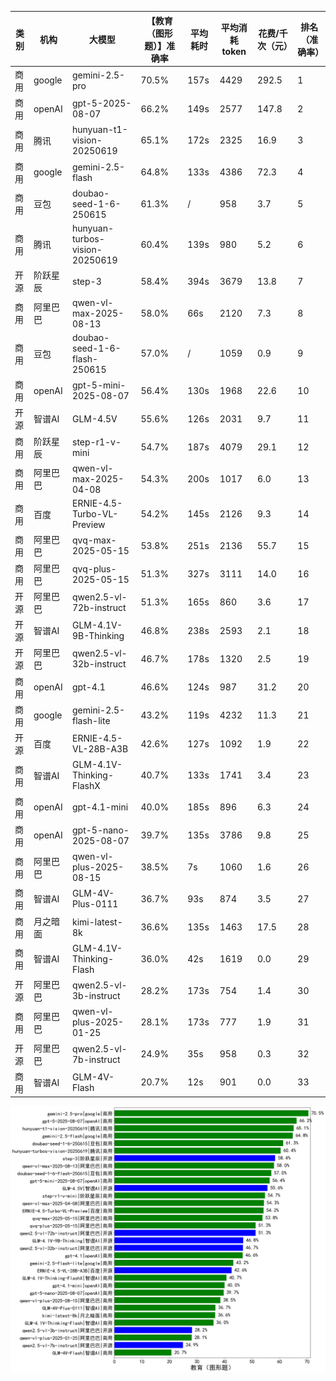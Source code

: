 
|类别|机构|大模型|【教育（图形题）】准确率|平均耗时|平均消耗token|花费/千次（元）|排名（准确率）|
|---|---|-----|-------------------|-------|-----------|-----------|-----------|
|商用|google|gemini-2.5-pro|70.5%|157s|4429|292.5|1|
|商用|openAI|gpt-5-2025-08-07|66.2%|149s|2577|147.8|2|
|商用|腾讯|hunyuan-t1-vision-20250619|65.1%|172s|2325|16.9|3|
|商用|google|gemini-2.5-flash|64.8%|133s|4386|72.3|4|
|商用|豆包|doubao-seed-1-6-250615|61.3%|/|958|3.7|5|
|商用|腾讯|hunyuan-turbos-vision-20250619|60.4%|139s|980|5.2|6|
|开源|阶跃星辰|step-3|58.4%|394s|3679|13.8|7|
|商用|阿里巴巴|qwen-vl-max-2025-08-13|58.0%|66s|2120|7.3|8|
|商用|豆包|doubao-seed-1-6-flash-250615|57.0%|/|1059|0.9|9|
|商用|openAI|gpt-5-mini-2025-08-07|56.4%|130s|1968|22.6|10|
|开源|智谱AI|GLM-4.5V|55.6%|126s|2031|9.7|11|
|商用|阶跃星辰|step-r1-v-mini|54.7%|187s|4079|29.1|12|
|商用|阿里巴巴|qwen-vl-max-2025-04-08|54.3%|200s|1017|6.0|13|
|商用|百度|ERNIE-4.5-Turbo-VL-Preview|54.2%|145s|2126|9.3|14|
|商用|阿里巴巴|qvq-max-2025-05-15|53.8%|251s|2136|55.7|15|
|商用|阿里巴巴|qvq-plus-2025-05-15|51.3%|327s|3111|14.0|16|
|开源|阿里巴巴|qwen2.5-vl-72b-instruct|51.3%|165s|860|3.6|17|
|开源|智谱AI|GLM-4.1V-9B-Thinking|46.8%|238s|2593|2.1|18|
|开源|阿里巴巴|qwen2.5-vl-32b-instruct|46.7%|178s|1320|2.5|19|
|商用|openAI|gpt-4.1|46.6%|124s|987|31.2|20|
|商用|google|gemini-2.5-flash-lite|43.2%|119s|4232|11.3|21|
|开源|百度|ERNIE-4.5-VL-28B-A3B|42.6%|127s|1092|1.9|22|
|商用|智谱AI|GLM-4.1V-Thinking-FlashX|40.7%|133s|1741|3.4|23|
|商用|openAI|gpt-4.1-mini|40.0%|185s|896|6.3|24|
|商用|openAI|gpt-5-nano-2025-08-07|39.7%|135s|3786|9.8|25|
|商用|阿里巴巴|qwen-vl-plus-2025-08-15|38.5%|7s|1060|1.6|26|
|商用|智谱AI|GLM-4V-Plus-0111|36.7%|93s|874|3.5|27|
|商用|月之暗面|kimi-latest-8k|36.6%|135s|1463|17.5|28|
|商用|智谱AI|GLM-4.1V-Thinking-Flash|36.0%|42s|1619|0.0|29|
|开源|阿里巴巴|qwen2.5-vl-3b-instruct|28.2%|173s|754|1.4|30|
|商用|阿里巴巴|qwen-vl-plus-2025-01-25|28.1%|173s|777|1.9|31|
|开源|阿里巴巴|qwen2.5-vl-7b-instruct|24.9%|35s|958|0.3|32|
|商用|智谱AI|GLM-4V-Flash|20.7%|12s|901|0.0|33|


![lin](../pic/教育（图形题）.png)